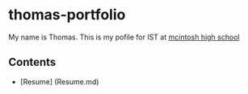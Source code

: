 # thomas-portfolio
My name is Thomas. This is my pofile for IST at [mcintosh high school](https://www.fcboe.org/mhs)

## Contents
- [Resume] (Resume.md)



